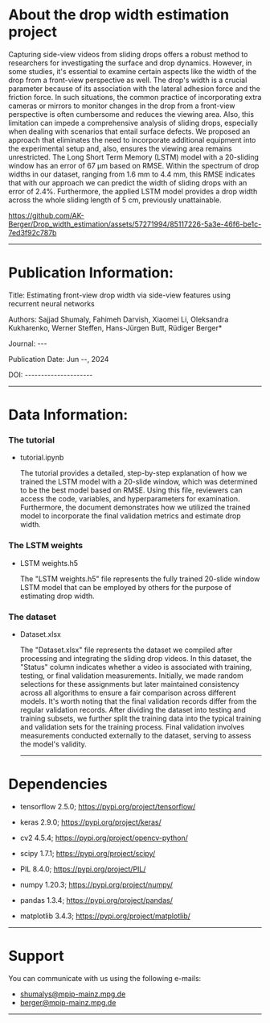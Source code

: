 # About the drop width estimation project

Capturing side-view videos from sliding drops offers a robust method to researchers for investigating the surface and drop dynamics. However, in some studies, it's essential to examine certain aspects like the width of the drop from a front-view perspective as well. The drop's width is a crucial parameter because of its association with the lateral adhesion force and the friction force.  In such situations, the common practice of incorporating extra cameras or mirrors to monitor changes in the drop from a front-view perspective is often cumbersome and reduces the viewing area. Also, this limitation can impede a comprehensive analysis of sliding drops, especially when dealing with scenarios that entail surface defects. 
We proposed an approach that eliminates the need to incorporate additional equipment into the experimental setup and, also, ensures the viewing area remains unrestricted. The Long Short Term Memory (LSTM) model with a 20-sliding window has an error of 67 µm based on RMSE. Within the spectrum of drop widths in our dataset, ranging from 1.6 mm to 4.4 mm, this RMSE indicates that with our approach we can predict the width of sliding drops with an error of 2.4%. Furthermore, the applied LSTM model provides a drop width across the whole sliding length of 5 cm, previously unattainable.


https://github.com/AK-Berger/Drop_width_estimation/assets/57271994/85117226-5a3e-46f6-be1c-7ed3f92c787b



---
# Publication Information:

Title: Estimating front-view drop width via side-view features using recurrent neural networks

Authors: Sajjad Shumaly, Fahimeh Darvish, Xiaomei Li, Oleksandra Kukharenko, Werner Steffen, Hans-Jürgen Butt, Rüdiger Berger*

Journal: ---

Publication Date: Jun --, 2024

DOI: ---------------------

---
# Data Information:

### The tutorial

- tutorial.ipynb

    The tutorial provides a detailed, step-by-step explanation of how we trained the LSTM model with a 20-slide window, which was determined to be the best model based on RMSE. Using this file, reviewers can access the code, variables, and hyperparameters for examination. Furthermore, the document demonstrates how we utilized the trained model to incorporate the final validation metrics and estimate drop width.

### The LSTM weights

- LSTM weights.h5

    The "LSTM weights.h5" file represents the fully trained 20-slide window LSTM model that can be employed by others for the purpose of estimating drop width.

### The dataset

- Dataset.xlsx

    The "Dataset.xlsx" file represents the dataset we compiled after processing and integrating the sliding drop videos. In this dataset, the "Status" column indicates whether a video is associated with training, testing, or final validation measurements. Initially, we made random selections for these assignments but later maintained consistency across all algorithms to ensure a fair comparison across different models. It's worth noting that the final validation records differ from the regular validation records. After dividing the dataset into testing and training subsets, we further split the training data into the typical training and validation sets for the training process. Final validation involves measurements conducted externally to the dataset, serving to assess the model's validity.

  ---
# Dependencies 

- tensorflow 2.5.0; https://pypi.org/project/tensorflow/

- keras 2.9.0; https://pypi.org/project/keras/

- cv2 4.5.4; https://pypi.org/project/opencv-python/

- scipy 1.7.1; https://pypi.org/project/scipy/

- PIL 8.4.0; https://pypi.org/project/PIL/

- numpy 1.20.3; https://pypi.org/project/numpy/

- pandas 1.3.4; https://pypi.org/project/pandas/

- matplotlib 3.4.3; https://pypi.org/project/matplotlib/

---
# Support

You can communicate with us using the following e-mails:

- shumalys@mpip-mainz.mpg.de
- berger@mpip-mainz.mpg.de
---
